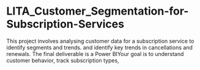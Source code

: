 # LITA_Customer_Segmentation-for-Subscription-Services
This project involves analysing customer data for a subscription service to identify segments and trends. and identify key trends in cancellations and renewals. The final deliverable is a Power BIYour goal is to understand customer behavior, track subscription types,
